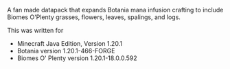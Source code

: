 A fan made datapack that expands Botania mana infusion crafting to include Biomes O'Plenty grasses, flowers, leaves, spalings, and logs.

This was written for
- Minecraft Java Edition, Version 1.20.1
- Botania version 1.20.1-466-FORGE
- Biomes O' Plenty version 1.20.1-18.0.0.592
